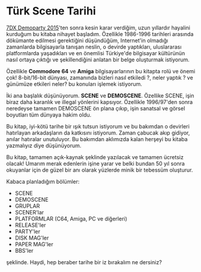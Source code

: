 # Türk Scene Tarihi

[7DX Demoparty 2015](http://7dx-party.org/2015/)'ten sonra kesin karar verdiğim, uzun yıllardır hayalini kurduğum bu kitaba nihayet başladım. Özellikle 1986-1996 tarihleri arasında dökümante edilmesi gerektiğini düşündüğüm, Internet'in olmadığı zamanlarda bilgisayarla tanışan neslin, o devirde yaptıkları, uluslararası platformlarda yaşadıkları ve en önemlisi Türkiye'de bilgisayar kültürünün nasıl ortaya çıktığı ve şekillendiğini anlatan bir belge oluşturmak istiyorum.

Özellikle **Commodore 64** ve **Amiga** bilgisayarlarının bu kitapta rolü ve önemi çok! 8-bit/16-bit dünyası, zamanında bizleri nasıl etkiledi ?, neler yaptık ? ve günümüze etkileri neler? bu konuları işlemek istiyorum.

İki ana başlalık düşünüyorum. **SCENE** ve **DEMOSCENE**. Özellike SCENE, işin biraz daha karanlık ve illegal yönlerini kapsıyor. Özellikle 1996/97'den sonra neredeyse tamamen DEMOSCENE ön plana çıkıp, işin sanatsal ve görsel boyutları tüm dünyaya hakim oldu.

Bu kitap, iyi-kötü tarihe bir ışık tutsun istiyorum ve bu bakımdan o devirleri hatırlayan arkadaşların da katkısını istiyorum. Zaman çabucak akıp gidiyor, anılar hatıralar unutuluyor. Bu bakımdan aklımızda kalan herşeyi bu kitaba yazmalıyız diye düşünüyorum.

Bu kitap, tamamen açık-kaynak şeklinde yazılacak ve tamamen ücretsiz olacak! Umarım merak edenlerin işine yarar ve belki bundan 50 yıl sonra okuyanlar için de güzel bir anı olarak yüzlerde minik bir tebessüm oluşturur.

Kabaca planladığım bölümler:

* SCENE
* DEMOSCENE
* GRUPLAR
* SCENER'lar
* PLATFORMLAR (C64, Amiga, PC ve diğerleri)
* RELEASE'ler
* PARTY'ler
* DISK MAG'ler
* PAPER MAG'ler
* BBS'ler

şeklinde. Haydi, hep beraber tarihe bir iz bırakalım ne dersiniz?
